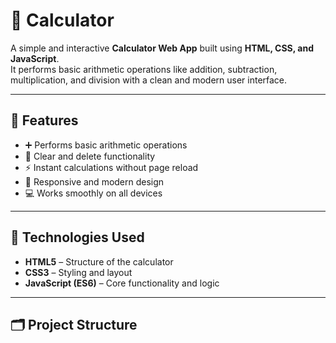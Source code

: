 # 🧮 Calculator

A simple and interactive **Calculator Web App** built using **HTML, CSS, and JavaScript**.  
It performs basic arithmetic operations like addition, subtraction, multiplication, and division with a clean and modern user interface.

---

## 🚀 Features

- ➕ Performs basic arithmetic operations  
- 🧮 Clear and delete functionality  
- ⚡ Instant calculations without page reload  
- 🎨 Responsive and modern design  
- 💻 Works smoothly on all devices  

---

## 🧰 Technologies Used

- **HTML5** – Structure of the calculator  
- **CSS3** – Styling and layout  
- **JavaScript (ES6)** – Core functionality and logic  

---

## 🗂️ Project Structure

